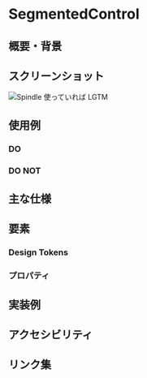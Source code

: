 # SegmentedControl

<!-- NOTE: Design Docにはコードだけでは読み取れないコンポーネントが作られた背景や設計のポイントを記載します。また、レビューを通じて不明点や考慮できていない箇所を洗い出す役割も兼ねています。仕様書ではないので完璧に記述する必要はありません！ -->

## 概要・背景
<!-- 必須項目です。コンポーネントの概要や必要になった背景などを簡潔に記載します -->

## スクリーンショット
<!-- オプション項目です。設計を説明する上で必要なスクリーンショットがあれば追加します -->

![Spindle 使っていれば LGTM](https://github.com/openameba/spindle/assets/42470015/14c7cce0-a785-4626-8f9f-7c0893a1229e)


## 使用例
<!-- オプション項目です。コンポーネントの使用例や誤った使い方があれば記載します -->

### DO

### DO NOT

## 主な仕様
<!-- オプション項目です。他の項目で書ききれない仕様がある場合はここに記載します -->

## 要素
<!-- 必須項目です。コンポーネントに必要な要素をあらかじめリストアップします -->

### Design Tokens
<!--
コンポーネントで利用するデザイントークン(色・アニメーションなど)をリストアップします
https://github.com/openameba/spindle/tree/main/packages/spindle-tokens/tokens

(例)
- Surface Primary (背景色)
- Text Medium Emphasis (本文テキスト色)
-->

### プロパティ
<!--
コンポーネントで利用するプロパティ(Props)をリストアップします

(例)
- current (number): 現在のページ数を指定してください
- showTotal? (boolean): 現在のページ数と総ページ数を表示します。デフォルト値はfalseです
-->

## 実装例
<!-- オプション項目です。大まかなコードを書いたり、複数の実装を比較する際に利用します -->

## アクセシビリティ
<!-- 必須項目です。アクセシビリティ関連で対応する項目をリストアップします -->

## リンク集
<!-- オプション項目です。ドキュメントや参考にした実装例のURLをリストアップします。非公開のリンクを記載しないように注意してください -->
